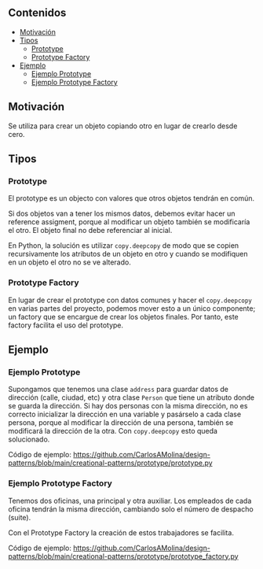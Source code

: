 ## Contenidos

- [Motivación](#motivación)
- [Tipos](#tipos)
  - [Prototype](#prototype)
  - [Prototype Factory](#prototype-factory)
- [Ejemplo](#ejemplo)
  - [Ejemplo Prototype](#ejemplo-prototype)
  - [Ejemplo Prototype Factory](#ejemplo-prototype-factory)

## Motivación

Se utiliza para crear un objeto copiando otro en lugar de crearlo desde cero.

## Tipos

### Prototype 

El prototype es un objecto con valores que otros objetos tendrán en común.

Si dos objetos van a tener los mismos datos, debemos evitar hacer un reference assigment, porque al modificar un objeto también se modificaría el otro. El objeto final no debe referenciar al inicial.

En Python, la solución es utilizar `copy.deepcopy` de modo que se copien recursivamente los atributos de un objeto en otro y cuando se modifiquen en un objeto el otro no se ve alterado.

### Prototype Factory

En lugar de crear el prototype con datos comunes y hacer el `copy.deepcopy` en varias partes del proyecto, podemos mover esto a un único componente; un factory que se encargue de crear los objetos finales. Por tanto, este factory facilita el uso del prototype.

## Ejemplo

### Ejemplo Prototype 

Supongamos que tenemos una clase `address` para guardar datos de dirección (calle, ciudad, etc) y otra clase `Person` que tiene un atributo donde se guarda la dirección. Si hay dos personas con la misma dirección, no es correcto inicializar la dirección en una variable y pasárselo a cada clase persona, porque al modificar la dirección de una persona, también se modificará la dirección de la otra. Con `copy.deepcopy` esto queda solucionado.

Código de ejemplo: <https://github.com/CarlosAMolina/design-patterns/blob/main/creational-patterns/prototype/prototype.py>

### Ejemplo Prototype Factory

Tenemos dos oficinas, una principal y otra auxiliar. Los empleados de cada oficina tendrán la misma dirección, cambiando solo el número de despacho (suite).

Con el Prototype Factory la creación de estos trabajadores se facilita.

Código de ejemplo: <https://github.com/CarlosAMolina/design-patterns/blob/main/creational-patterns/prototype/prototype_factory.py>


